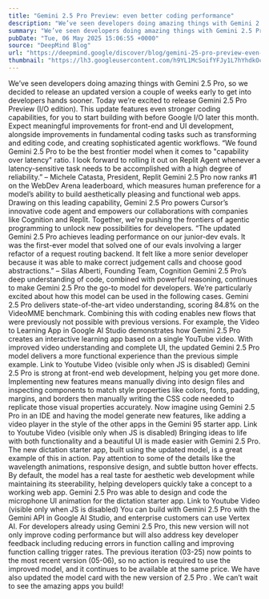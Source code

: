 ```yaml
---
title: "Gemini 2.5 Pro Preview: even better coding performance"
description: "We’ve seen developers doing amazing things with Gemini 2.5 Pro, so we decided to release an updated version a couple of weeks early to get into developers hands sooner."
summary: "We’ve seen developers doing amazing things with Gemini 2.5 Pro, so we decided to release an updated version a couple of"
pubDate: "Tue, 06 May 2025 15:06:55 +0000"
source: "DeepMind Blog"
url: "https://deepmind.google/discover/blog/gemini-25-pro-preview-even-better-coding-performance/"
thumbnail: "https://lh3.googleusercontent.com/h9YL1McSoifYFJy1L7hYhdkOcNY3WUsd0fLCwVO8GzXFoKt3_oXTsJvWqUztB4Q61rB_qoa1AK57NVyHuZCKuvli6nF_YnMQfxJVfu6II-weZeVMrA=w528-h297-n-nu-rw"
---
```


We’ve seen developers doing amazing things with Gemini 2.5 Pro, so we decided to release an updated version a couple of weeks early to get into developers hands sooner.
Today we’re excited to release Gemini 2.5 Pro Preview (I/O edition). This update features even stronger coding capabilities, for you to start building with before Google I/O later this month. Expect meaningful improvements for front-end and UI development, alongside improvements in fundamental coding tasks such as transforming and editing code, and creating sophisticated agentic workflows.
“We found Gemini 2.5 Pro to be the best frontier model when it comes to "capability over latency" ratio. I look forward to rolling it out on Replit Agent whenever a latency-sensitive task needs to be accomplished with a high degree of reliability.”
– Michele Catasta, President, Replit
Gemini 2.5 Pro now ranks #1 on the WebDev Arena leaderboard, which measures human preference for a model’s ability to build aesthetically pleasing and functional web apps. Drawing on this leading capability, Gemini 2.5 Pro powers Cursor’s innovative code agent and empowers our collaborations with companies like Cognition and Replit. Together, we're pushing the frontiers of agentic programming to unlock new possibilities for developers.
“The updated Gemini 2.5 Pro achieves leading performance on our junior-dev evals. It was the first-ever model that solved one of our evals involving a larger refactor of a request routing backend. It felt like a more senior developer because it was able to make correct judgement calls and choose good abstractions.”
– Silas Alberti, Founding Team, Cognition
Gemini 2.5 Pro’s deep understanding of code, combined with powerful reasoning, continues to make Gemini 2.5 Pro the go-to model for developers. We’re particularly excited about how this model can be used in the following cases.
Gemini 2.5 Pro delivers state-of-the-art video understanding, scoring 84.8% on the VideoMME benchmark. Combining this with coding enables new flows that were previously not possible with previous versions. For example, the Video to Learning App in Google AI Studio demonstrates how Gemini 2.5 Pro creates an interactive learning app based on a single YouTube video. With improved video understanding and complete UI, the updated Gemini 2.5 Pro model delivers a more functional experience than the previous simple example.
Link to Youtube Video (visible only when JS is disabled)
Gemini 2.5 Pro is strong at front-end web development, helping you get more done. Implementing new features means manually diving into design files and inspecting components to match style properties like colors, fonts, padding, margins, and borders then manually writing the CSS code needed to replicate those visual properties accurately. Now imagine using Gemini 2.5 Pro in an IDE and having the model generate new features, like adding a video player in the style of the other apps in the Gemini 95 starter app.
Link to Youtube Video (visible only when JS is disabled)
Bringing ideas to life with both functionality and a beautiful UI is made easier with Gemini 2.5 Pro. The new dictation starter app, built using the updated model, is a great example of this in action. Pay attention to some of the details like the wavelength animations, responsive design, and subtle button hover effects. By default, the model has a real taste for aesthetic web development while maintaining its steerability, helping developers quickly take a concept to a working web app. Gemini 2.5 Pro was able to design and code the microphone UI animation for the dictation starter app.
Link to Youtube Video (visible only when JS is disabled)
You can build with Gemini 2.5 Pro with the Gemini API in Google AI Studio, and enterprise customers can use Vertex AI.
For developers already using Gemini 2.5 Pro, this new version will not only improve coding performance but will also address key developer feedback including reducing errors in function calling and improving function calling trigger rates. The previous iteration (03-25) now points to the most recent version (05-06), so no action is required to use the improved model, and it continues to be available at the same price. We have also updated the model card with the new version of 2.5 Pro .
We can’t wait to see the amazing apps you build!